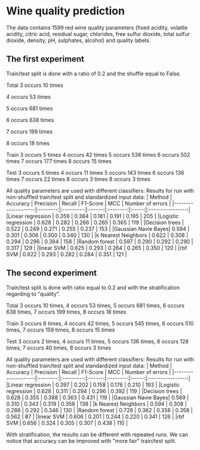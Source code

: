 # Wine quality prediction

The data contains 1599 red wine quality parameters (fixed acidity, volatile acidity, citric acid, residual sugar, chlorides, free sulfur dioxide, total sulfur dioxide, density, pH, sulphates, alcohol) and quality labels.

## The first experiment
Train/test split is done with a ratio of 0.2 and the shuffle equal to False.

Total 
3 occurs 10 times 

4 occurs 53 times 

5 occurs 681 times 

6 occurs 638 times 

7 occurs 199 times 

8 occurs 18 times 


Train 
3 occurs 5 times 
4 occurs 42 times 
5 occurs 538 times 
6 occurs 502 times 
7 occurs 177 times 
8 occurs 15 times 

Test 
3 occurs 5 times 
4 occurs 11 times 
5 occurs 143 times 
6 occurs 136 times 
7 occurs 22 times 
8 occurs 3 times 
8 occurs 3 times 

All quality parameters are used with different classifiers:
Results for run with non-shuffled train/test split and standardized input data:
| Method             | Accuracy | Precision | Recall | F1-Score | MCC   | Number of errors |
|--------------------|:--------:|:---------:|:------:|:--------:|:-----:|:----------------:|
|Linear regression   | 0.359    | 0.384     | 0.181  | 0.191    | 0.195 | 205              |
|Logistic regression | 0.628    | 0.282     | 0.266  | 0.265    | 0.365 | 119              |
|Decision trees      | 0.522    | 0.249     | 0.271  | 0.255    | 0.237 | 153              |
|Gaussian Navie Bayes| 0.594    | 0.301     | 0.306  | 0.300    | 0.340 | 130              |
|k Nearest Neighbors | 0.622    | 0.308     | 0.294  | 0.296    | 0.384 | 158              |
|Random forest       | 0.597    | 0.290     | 0.292  | 0.290    | 0.317 | 129              |
|linear SVM          | 0.625    | 0.293     | 0.264  | 0.265    | 0.350 | 120              |
|rbf SVM             | 0.622    | 0.293     | 0.282  | 0.284    | 0.351 | 121              |


## The second experiment
Train/test split is done with ratio equal to 0.2 and with the stratification regarding to "quality".

Total 
3 occurs 10 times,
4 occurs 53 times, 
5 occurs 681 times, 
6 occurs 638 times, 
7 occurs 199 times, 
8 occurs 18 times 

Train 
3 occurs 8 times, 
4 occurs 42 times, 
5 occurs 545 times, 
6 occurs 510 times, 
7 occurs 159 times, 
8 occurs 15 times 

Test 
3 occurs 2 times, 
4 occurs 11 times, 
5 occurs 136 times, 
6 occurs 128 times, 
7 occurs 40 times, 
8 occurs 3 times 

All quality parameters are used with different classifiers:
Results for run with non-shuffled train/test split and standardized input data:
| Method             | Accuracy | Precision | Recall | F1-Score | MCC   | Number of errors |
|--------------------|:--------:|:---------:|:------:|:--------:|:-----:|:----------------:|
|Linear regression   | 0.397    | 0.202     | 0.158  | 0.176    | 0.210 | 193              |
|Logistic regression | 0.628    | 0.311     | 0.294  | 0.296    | 0.392 | 119              |
|Decision trees      | 0.628    | 0.355     | 0.388  | 0.363    | 0.431 | 119              |
|Gaussian Navie Bayes| 0.569    | 0.310     | 0.343  | 0.319    | 0.358 | 138              |
|k Nearest Neighbors | 0.594    | 0.308     | 0.286  | 0.292    | 0.346 | 130              |
|Random forest       | 0.728    | 0.362     | 0.358  | 0.358    | 0.562 | 87               |
|linear SVM          | 0.606    | 0.201     | 0.244  | 0.220    | 0.341 | 126              |
|rbf SVM             | 0.656    | 0.324     | 0.305  | 0.307    | 0.438 | 110              |

With stratification, the results can be different with repeated runs.
We can notice that accuracy can be improved with "more fair" train/test split.

